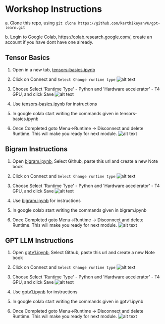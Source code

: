 # Workshop Instructions

a. Clone this repo, using `git clone https://github.com/karthikeyanVK/gpt-learn.git`

b. Login to Google Colab, https://colab.research.google.com/, create an account if you have dont have one already.

## Tensor Basics

1. Open in a new tab,
<a href="https://colab.research.google.com/drive/1E1EstGTTzuly9YY-RGM-fbm0-hNSlPa9?usp=sharing" target="_blank">tensors-basics.ipynb</a> 

2. Click on Connect and `Select Change runtime type`
![alt text](images//tensorbasics//connect.png)

3. Choose Select 'Runtime Type' - Python and 'Hardware accelerator' - T4 GPU, and click Save
![alt text](images//tensorbasics//selectruntime.png)

5. Use [tensors-basics.ipynb](tensors-basics.ipynb) for instructions

6. In google colab start writing the commands given in tensors-basics.ipynb

7. Once Completed goto Menu->Runtime -> Disconnect and delete Runtime. This will make you ready for next module. 
![alt text](images//tensorbasics//deleteruntime.png)

## Bigram Instructions

1. Open [bigram.ipynb](https://colab.research.google.com/github/karthikeyanVK/gpt-learn/blob/main/bigram.ipynb), Select Github, paste this url and create a new Note book

2. Click on Connect and `Select Change runtime type`
![alt text](images//tensorbasics//connect.png)

3. Choose Select 'Runtime Type' - Python and 'Hardware accelerator' - T4 GPU, and click Save ![alt text](images//tensorbasics//selectruntime.png)

5. Use [bigram.ipynb](bigram.ipynb) for instructions

6. In google colab start writing the commands given in bigram.ipynb

7. Once Completed goto Menu->Runtime -> Disconnect and delete Runtime. This will make you ready for next module. 
![alt text](images//tensorbasics//deleteruntime.png)

## GPT LLM Instructions

1. Open [gptv1.ipynb](https://colab.research.google.com/github/karthikeyanVK/gpt-learn/blob/main/gptv1.ipynb), Select Github, paste this url and create a new Note book

2. Click on Connect and `Select Change runtime type`
![alt text](images//tensorbasics//connect.png)

3. Choose Select 'Runtime Type' - Python and 'Hardware accelerator' - T4 GPU, and click Save ![alt text](images//tensorbasics//selectruntime.png)

5. Use [gptv1.ipynb](gptv1.ipynb) for instructions

6. In google colab start writing the commands given in gptv1.ipynb

7. Once Completed goto Menu->Runtime -> Disconnect and delete Runtime. This will make you ready for next module. 
![alt text](images//tensorbasics//deleteruntime.png)